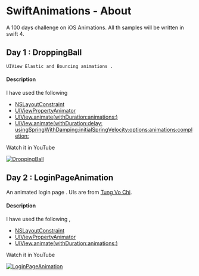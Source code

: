 # SwiftAnimations - About

A 100 days challenge on iOS Animations. All th samples will be written in swift 4. 



## Day 1 : DroppingBall 

    UIView Elastic and Bouncing animations .

#### Description

  I have used the following 

  - [NSLayoutConstraint](https://developer.apple.com/documentation/uikit/nslayoutconstraint)
  - [UIViewPropertyAnimator](https://developer.apple.com/documentation/uikit/uiviewpropertyanimator)
  - [UIView.animate(withDuration:animations:)](https://developer.apple.com/documentation/uikit/uiview/1622418-animate)
  - [UIView.animate(withDuration:delay: usingSpringWithDamping:initialSpringVelocity:options:animations:completion:](https://developer.apple.com/documentation/uikit/uiview/1622594-animatewithduration)

Watch it in YouTube 

  [![DroppingBall](https://github.com/AnanthaKrish/SwiftAnimations/blob/master/DroppingBall%20-Day%201/image/droppingball.png)](https://www.youtube.com/watch?v=DEpWPC3EOhI&feature=youtu.be)


## Day 2 : LoginPageAnimation 

  An animated login page . UIs are from [Tung Vo Chi](https://www.behance.net/gallery/57579249/Moon-heart-Mobile-app-social-images-sharing).

#### Description

  
 I have used the following ,

 - [NSLayoutConstraint](https://developer.apple.com/documentation/uikit/nslayoutconstraint)
 - [UIViewPropertyAnimator](https://developer.apple.com/documentation/uikit/uiviewpropertyanimator)
 - [UIView.animate(withDuration:animations:)](https://developer.apple.com/documentation/uikit/uiview/1622418-animate)

  
  Watch it in YouTube 

  [![LoginPageAnimation](https://github.com/AnanthaKrish/SwiftAnimations/blob/master/LoginPageAnimation%20-Day%202/image/loginpageanim.png)](https://www.youtube.com/watch?v=zLZ_MkKMEpI&feature=youtu.be)



